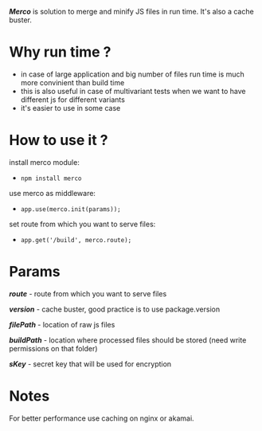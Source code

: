 ***Merco*** is solution to merge and minify JS files in run time. It's also a cache buster.

Why run time ?
==
- in case of large application and big number of files run time is much more convinient than build time
- this is also useful in case of multivariant tests when we want to have different js for different variants
- it's easier to use in some case


How to use it ?
==

install merco module:

- `npm install merco`


use merco as middleware:

- `app.use(merco.init(params));`


set route from which you want to serve files:

- `app.get('/build', merco.route);`


Params
==

***route*** - route from which you want to serve files

***version*** - cache buster, good practice is to use package.version

***filePath*** - location of raw js files

***buildPath*** - location where processed files should be stored (need write permissions on that folder)

***sKey*** - secret key that will be used for encryption

Notes
==

For better performance use caching on nginx or akamai.


